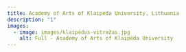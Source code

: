 ```yaml
---
title: Academy of Arts of Klaipėda University, Lithuania
description: "1"
images:
  - image: images/klaipėdos-vitražas.jpg
    alt: Full - Academy of Arts of Klaipėda University
---
```

